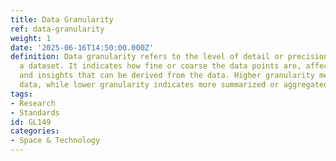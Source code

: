 ```yaml
---
title: Data Granularity
ref: data-granularity
weight: 1
date: '2025-06-16T14:50:00.000Z'
definition: Data granularity refers to the level of detail or precision of data within
  a dataset. It indicates how fine or coarse the data points are, affecting the analysis
  and insights that can be derived from the data. Higher granularity means more detailed
  data, while lower granularity indicates more summarized or aggregated data.
tags:
- Research
- Standards
id: GL149
categories:
- Space & Technology
---
```


